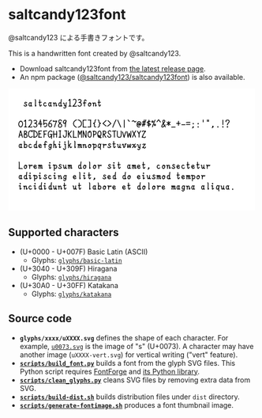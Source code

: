 # saltcandy123font

@saltcandy123 による手書きフォントです。

This is a handwritten font created by @saltcandy123.

- Download saltcandy123font from [the latest release page](https://github.com/saltcandy123/saltcandy123font/releases/latest).
- An npm package ([@saltcandy123/saltcandy123font](https://www.npmjs.com/package/@saltcandy123/saltcandy123font)) is also available.

![Font image](./fontimage.png)

## Supported characters

- (U+0000 - U+007F) Basic Latin (ASCII)
  - Glyphs: [`glyphs/basic-latin`](glyphs/basic-latin)
- (U+3040 - U+309F) Hiragana
  - Glyphs: [`glyphs/hiragana`](glyphs/hiragana)
- (U+30A0 - U+30FF) Katakana
  - Glyphs: [`glyphs/katakana`](glyphs/katakana)

## Source code

- **`glyphs/xxxx/uXXXX.svg`** defines the shape of each character. For example, [`u0073.svg`](glyphs/basic-latin/u0073.svg) is the image of "s" (U+0073). A character may have another image (`uXXXX-vert.svg`) for vertical writing ("vert" feature).
- **[`scripts/build_font.py`](scripts/build_font.py)** builds a font from the glyph SVG files. This Python script requires [FontForge](https://fontforge.org/) and [its Python library](https://fontforge.org/docs/scripting/python.html).
- **[`scripts/clean_glyphs.py`](scripts/clean_glyphs.py)** cleans SVG files by removing extra data from SVG.
- **[`scripts/build-dist.sh`](scripts/build-dist.sh)** builds distribution files under `dist` directory.
- **[`scripts/generate-fontimage.sh`](scripts/generate-fontimage.sh)** produces a font thumbnail image.
